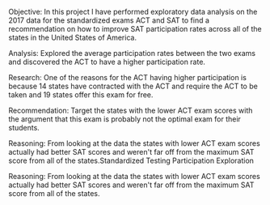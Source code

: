 
Objective: In this project I have performed exploratory data analysis on the 2017 data for the standardized exams ACT and SAT to find a recommendation on how to improve SAT participation rates across all of the states in the United States of America.

Analysis: Explored the average participation rates between the two exams and discovered the ACT to have a higher participation rate.

Research: One of the reasons for the ACT having higher participation is because 14 states have contracted with the ACT and require the ACT to be taken and 19 states offer this exam for free.

Recommendation: Target the states with the lower ACT exam scores with the argument that this exam is probably not the optimal exam for their students.

Reasoning: From looking at the data the states with lower ACT exam scores actually had better SAT scores and weren't far off from the maximum SAT score from all of the states.Standardized Testing Participation Exploration
  
Reasoning: From looking at the data the states with lower ACT exam scores actually had better SAT scores and weren't far off from the maximum SAT score from all of the states.

